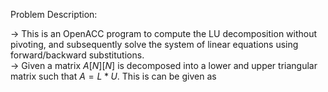 Problem Description:  

-> This is an OpenACC program to compute the LU decomposition without pivoting, and subsequently solve the system of linear equations using forward/backward substitutions.  
-> Given a matrix $A[N][N]$ is decomposed into a lower and upper triangular matrix such that $A = L*U$. This is can be given as
